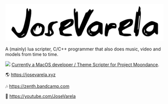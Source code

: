 

<img src="https://github.com/JoseVarelaP/JoseVarelaP/blob/master/icon.png?raw=true" width="700" />

A (mainly) lua scripter, C/C++ programmer that also does music, video and models from time to time.

![](https://josevarela.xyz/SMArchive/Builds/VersionIcon/OUTFOX.png) [Currently a MacOS developer / Theme Scripter for Project Moondance](https://projectmoon.dance).

🌎 https://josevarela.xyz

🎶 https://zenth.bandcamp.com

📼 https://youtube.com/JoseVarela

